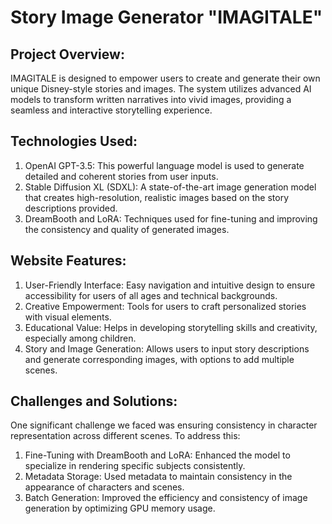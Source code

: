 # **Story Image Generator "IMAGITALE"**

## **Project Overview:**

  IMAGITALE is designed to empower users to create and generate their own unique Disney-style stories and images. The system utilizes advanced AI models to transform written narratives into vivid images, providing a seamless and interactive storytelling experience.


## **Technologies Used:**

1. OpenAI GPT-3.5: This powerful language model is used to generate detailed and coherent stories from user inputs.
2. Stable Diffusion XL (SDXL): A state-of-the-art image generation model that creates high-resolution, realistic images based on the story descriptions provided.
3. DreamBooth and LoRA: Techniques used for fine-tuning and improving the consistency and quality of generated images.


## **Website Features:**
1. User-Friendly Interface: Easy navigation and intuitive design to ensure accessibility for users of all ages and technical backgrounds.
2. Creative Empowerment: Tools for users to craft personalized stories with visual elements.
3. Educational Value: Helps in developing storytelling skills and creativity, especially among children.
4. Story and Image Generation: Allows users to input story descriptions and generate corresponding images, with options to add multiple scenes.


## **Challenges and Solutions:**
  One significant challenge we faced was ensuring consistency in character representation across different scenes. To address this:
  1. Fine-Tuning with DreamBooth and LoRA: Enhanced the model to specialize in rendering specific subjects consistently.
  2. Metadata Storage: Used metadata to maintain consistency in the appearance of characters and scenes.
  3. Batch Generation: Improved the efficiency and consistency of image generation by optimizing GPU memory usage.
